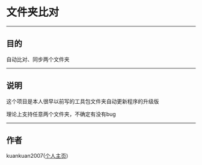 # 文件夹比对

---

## 目的

自动比对、同步两个文件夹

---

## 说明

这个项目是本人很早以前写的工具包文件夹自动更新程序的升级版

理论上支持任意两个文件夹，不确定有没有bug

---

## 作者

kuankuan2007([个人主页](https://kuankuan2007.gitee.io))